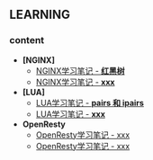 ## LEARNING
### **content**
- **[NGINX]**
    - [NGINX学习笔记 - **红黑树**](https://github.com/melon-s/learn_nginx/blob/master/nginx_rbtree.md)
    - [NGINX学习笔记 - **xxx**](https://github.com/melon-s/learn_nginx/blob/master/nginx_rbtree.md)
- **[LUA]**
    - [LUA学习笔记 - **pairs 和 ipairs**](https://github.com/melon-s/learn_nginx/blob/master/lua_pairs_ipairs.md)
    - [LUA学习笔记 - **xxx**](https://github.com/melon-s/learn_nginx/blob/master/lua_pairs_ipairs.md)
- **OpenResty**
    - [OpenResty学习笔记 - xxx](https://github.com/melon-s/learn_nginx/blob/master/lua_pairs_ipairs.md)
    - [OpenResty学习笔记 - xxx](https://github.com/melon-s/learn_nginx/blob/master/lua_pairs_ipairs.md)